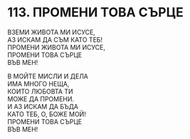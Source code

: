 # 113. ПРОМЕНИ ТОВА СЪРЦЕ  
  
ВЗЕМИ ЖИВОТА МИ ИСУСЕ,  
АЗ ИСКАМ ДА СЪМ КАТО ТЕБ!  
ПРОМЕНИ ЖИВОТА МИ ИСУСЕ,  
ПРОМЕНИ ТОВА СЪРЦЕ  
ВЪВ МЕН!  
  
В МОЙТЕ МИСЛИ И ДЕЛА  
ИМА МНОГО НЕЩА,  
КОИТО ЛЮБОВТА ТИ  
МОЖЕ ДА ПРОМЕНИ.  
И АЗ ИСКАМ ДА БЪДА  
КАТО ТЕБ, О, БОЖЕ МОЙ!  
ПРОМЕНИ ТОВА СЪРЦЕ  
ВЪВ МЕН!  
